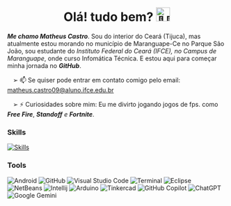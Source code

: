 <h1 align="center"> Olá! tudo bem? <img src="https://fonts.gstatic.com/s/e/notoemoji/latest/1f44b_1f3fb/512.gif" alt="👋🏻" width="32" height="32">
</h1>


_**Me chamo Matheus Castro**_. Sou do interior do Ceará (Tijuca), mas atualmente estou morando no município de Maranguape-Ce no Parque São João, sou estudante do *Instituto Federal do Ceará (IFCE), no Campus de Maranguape*, onde curso Infomática Técnica. E estou aqui para começar minha jornada no _**GitHub**_.

ㅤ➢ 📫 Se quiser pode entrar em contato comigo pelo email: matheus.castro09@aluno.ifce.edu.br

ㅤ➢ ⚡ Curiosidades sobre mim: Eu me divirto jogando jogos de fps. como _**Free Fire**_, _**Standoff**_ _e_ _**Fortnite**_.

### Skills

[![Skills](https://skillicons.dev/icons?i=html,css,js,python,java,mysql,linux,cpp)](https://skillicons.dev)

### Tools
![Android](https://img.shields.io/badge/Samsung-Galaxy_A55-999999?style=for-the-badge&logo=f-droid&logoColor=white)
![GitHub](https://img.shields.io/badge/github-222222.svg?style=for-the-badge&logo=github&logoColor=white)
![Visual Studio Code](https://img.shields.io/badge/Visual%20Studio%20Code-0078d7.svg?style=for-the-badge&logo=veed&logoColor=white)
![Terminal](https://img.shields.io/badge/Terminal-222222?style=for-the-badge&logo=Accenture&logoColor=white)
![Eclipse](https://img.shields.io/badge/Eclipse-2C2255?style=for-the-badge&logo=eclipse&logoColor=white)
![NetBeans](https://img.shields.io/badge/NetBeans-1B6AC6.svg?style=for-the-badge&logo=Apache-NetBeans-IDE&logoColor=white)
![Intellij](https://img.shields.io/badge/IntelliJ-6633FF.svg?style=for-the-badge&logo=IntelliJ-IDEA&logoColor=white)
![Arduino](https://img.shields.io/badge/Arduino-00979D?style=for-the-badge&logo=arduino&logoColor=white)
![Tinkercad](https://img.shields.io/badge/Tinkercad-1477D1.svg?style=for-the-badge&logo=Tinkercad&logoColor=white)
![GitHub Copilot](https://img.shields.io/badge/github_copilot-8957E5?style=for-the-badge&logo=github-copilot&logoColor=white)
![ChatGPT](https://img.shields.io/badge/chatGPT-74aa9c?style=for-the-badge&logo=openai&logoColor=white)
![Google Gemini](https://img.shields.io/badge/google%20gemini-8E75B2?style=for-the-badge&logo=google%20gemini&logoColor=white)
